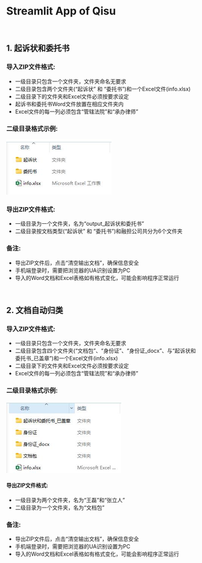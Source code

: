 # Streamlit App of Qisu

</br>

## 1. 起诉状和委托书
### 导入ZIP文件格式:
- 一级目录只包含一个文件夹，文件夹命名无要求
- 二级目录包含两个文件夹(“起诉状” 和 “委托书”)和一个Excel文件(info.xlsx)
- 二级目录下的文件夹和Excel文件必须按要求设定
- 起诉书和委托书Word文件放置在相应文件夹内
- Excel文件的每一列必须包含“管辖法院”和“承办律师”

### 二级目录格式示例:
![示例图片](resource/docs_format.jpg)

### 导出ZIP文件格式:
- 一级目录为一个文件夹，名为“output_起诉状和委托书”
- 二级目录按文档类型(“起诉状” 和 “委托书”)和融担公司共分为6个文件夹

### 备注:
- 导出ZIP文件后，点击“清空输出文档”，确保信息安全
- 手机端登录时，需要把浏览器的UA识别设置为PC
- 导入的Word文档和Excel表格如有格式变化，可能会影响程序正常运行

</br>

## 2. 文档自动归类
### 导入ZIP文件格式:
- 一级目录只包含一个文件夹，文件夹命名无要求
- 二级目录包含四个文件夹(“文档包”、“身份证”、“身份证_docx”、与“起诉状和委托书_已盖章”)和一个Excel文件(info.xlsx)
- 二级目录下的文件夹和Excel文件必须按要求设定
- Excel文件的每一列必须包含“管辖法院”和“承办律师”

### 二级目录格式示例:
![示例图片](resource/docs_format_2.jpg)

#### 导出ZIP文件格式:
- 一级目录为两个文件夹，名为“王磊”和“张立人”
- 二级目录为一个文件夹，名为“文档包”

### 备注:
- 导出ZIP文件后，点击“清空输出文档”，确保信息安全
- 手机端登录时，需要把浏览器的UA识别设置为PC
- 导入的Word文档和Excel表格如有格式变化，可能会影响程序正常运行